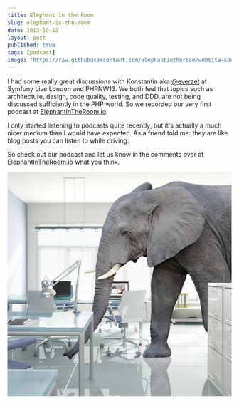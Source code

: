 ```yaml
---
title: Elephant in the Room
slug: elephant-in-the-room
date: 2013-10-13
layout: post
published: true
tags: [podcast]
image: "https://raw.githubusercontent.com/elephantintheroom/website-source/master/source/images/elephantintheoffice1400x1400.jpg"
---
```


I had some really great discussions with Konstantin aka
[@everzet](http://twitter.com/everzet) at Symfony Live London and PHPNW13. We both feel that topics such as architecture,
design, code quality, testing, and DDD, are not being discussed sufficiently in the PHP world. So we recorded our very
first podcast at [ElephantInTheRoom.io](http://elephantintheroom.io).

I only started listening to podcasts quite recently, but it's actually a much nicer medium than I would have expected.
As a friend told me: they are like blog posts you can listen to while driving.

So check out our podcast and let us know in the comments over at [ElephantInTheRoom.io](http://elephantintheroom.io) what you think.

<img src="/img/posts/2013-10-13-elephant-in-the-room/elephantintheoffice.jpg">

